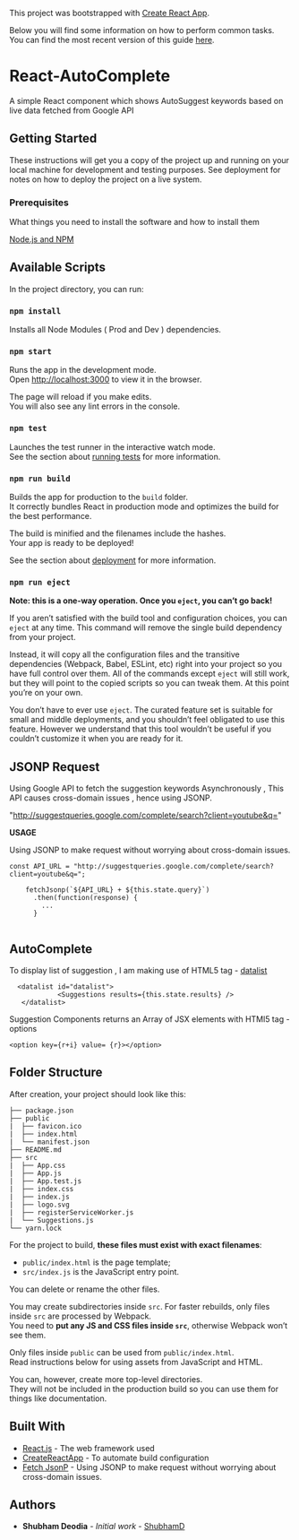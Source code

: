 This project was bootstrapped with [Create React App](https://github.com/facebookincubator/create-react-app).

Below you will find some information on how to perform common tasks.<br>
You can find the most recent version of this guide [here](https://github.com/facebookincubator/create-react-app/blob/master/packages/react-scripts/template/README.md).

# React-AutoComplete

A simple React component which shows AutoSuggest keywords based on live data fetched from Google API

## Getting Started

These instructions will get you a copy of the project up and running on your local machine for development and testing purposes. See deployment for notes on how to deploy the project on a live system.

### Prerequisites

What things you need to install the software and how to install them

[Node.js and NPM](https://www.npmjs.com/get-npm)

## Available Scripts

In the project directory, you can run:

### `npm install`

Installs all Node Modules ( Prod and Dev ) dependencies.

### `npm start`

Runs the app in the development mode.<br>
Open [http://localhost:3000](http://localhost:3000) to view it in the browser.

The page will reload if you make edits.<br>
You will also see any lint errors in the console.

### `npm test`

Launches the test runner in the interactive watch mode.<br>
See the section about [running tests](#running-tests) for more information.

### `npm run build`

Builds the app for production to the `build` folder.<br>
It correctly bundles React in production mode and optimizes the build for the best performance.

The build is minified and the filenames include the hashes.<br>
Your app is ready to be deployed!

See the section about [deployment](#deployment) for more information.

### `npm run eject`

**Note: this is a one-way operation. Once you `eject`, you can’t go back!**

If you aren’t satisfied with the build tool and configuration choices, you can `eject` at any time. This command will remove the single build dependency from your project.

Instead, it will copy all the configuration files and the transitive dependencies (Webpack, Babel, ESLint, etc) right into your project so you have full control over them. All of the commands except `eject` will still work, but they will point to the copied scripts so you can tweak them. At this point you’re on your own.

You don’t have to ever use `eject`. The curated feature set is suitable for small and middle deployments, and you shouldn’t feel obligated to use this feature. However we understand that this tool wouldn’t be useful if you couldn’t customize it when you are ready for it.



## JSONP Request

Using Google API to fetch the suggestion keywords Asynchronously , This API causes cross-domain issues , hence using JSONP.

"http://suggestqueries.google.com/complete/search?client=youtube&q="

  **USAGE**

Using JSONP to make request without worrying about cross-domain issues.

```
const API_URL = "http://suggestqueries.google.com/complete/search?client=youtube&q=";

    fetchJsonp(`${API_URL} + ${this.state.query}`)
      .then(function(response) {
        ...
      }
  
```

## AutoComplete

To display list of suggestion , I am making use of HTML5 tag - [datalist](https://www.w3schools.com/tags/tag_datalist.asp)
```
  <datalist id="datalist">
            <Suggestions results={this.state.results} />
   </datalist>
```
Suggestion Components returns an Array of JSX elements with HTMl5 tag - options 

```
<option key={r+i} value= {r}></option>
```

## Folder Structure

After creation, your project should look like this:

```
├── package.json
├── public
|  ├── favicon.ico
|  ├── index.html
|  └── manifest.json
├── README.md
├── src
|  ├── App.css
|  ├── App.js
|  ├── App.test.js
|  ├── index.css
|  ├── index.js
|  ├── logo.svg
|  ├── registerServiceWorker.js
|  └── Suggestions.js
└── yarn.lock
```

For the project to build, **these files must exist with exact filenames**:

* `public/index.html` is the page template;
* `src/index.js` is the JavaScript entry point.

You can delete or rename the other files.

You may create subdirectories inside `src`. For faster rebuilds, only files inside `src` are processed by Webpack.<br>
You need to **put any JS and CSS files inside `src`**, otherwise Webpack won’t see them.

Only files inside `public` can be used from `public/index.html`.<br>
Read instructions below for using assets from JavaScript and HTML.

You can, however, create more top-level directories.<br>
They will not be included in the production build so you can use them for things like documentation.



## Built With

* [React.js](https://reactjs.org/) - The web framework used
* [CreateReactApp](https://github.com/facebook/create-react-app) - To automate build configuration
* [Fetch JsonP](https://www.npmjs.com/package/fetch-jsonp) - Using JSONP to make request without worrying about cross-domain issues.

## Authors

* **Shubham Deodia** - *Initial work* - [ShubhamD](https://github.com/shubham2809)
